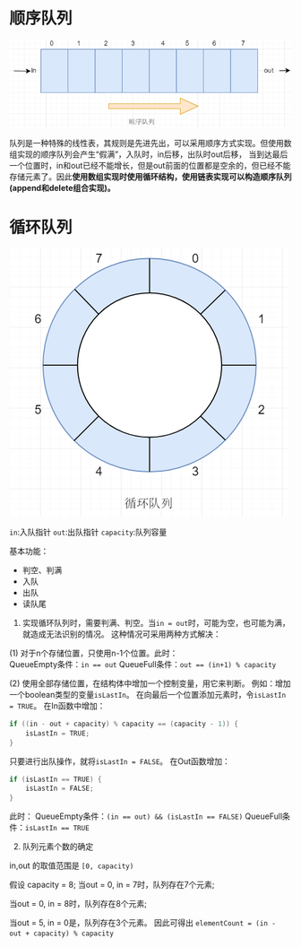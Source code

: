 # 顺序队列

![](./pic/20180220234959.png)

队列是一种特殊的线性表，其规则是先进先出，可以采用顺序方式实现。但使用数组实现的顺序队列会产生“假满”，入队时，in后移，出队时out后移，
当到达最后一个位置时，in和out已经不能增长，但是out前面的位置都是空余的，但已经不能存储元素了。因此**使用数组实现时使用循环结构，使用链表实现可以构造顺序队列(append和delete组合实现)。**

# 循环队列

![](./pic/20180220235609.png)

`in`:入队指针 `out`:出队指针 `capacity`:队列容量

基本功能：
*	判空、判满
*	入队
*	出队
*	读队尾

1. 实现循环队列时，需要判满、判空。当`in = out`时，可能为空，也可能为满，就造成无法识别的情况。
这种情况可采用两种方式解决：

(1) 对于n个存储位置，只使用n-1个位置。此时： 	
QueueEmpty条件：`in == out`
QueueFull条件：`out == (in+1) % capacity`

(2) 使用全部存储位置，在结构体中增加一个控制变量，用它来判断。
例如：增加一个boolean类型的变量`isLastIn`。
在向最后一个位置添加元素时，令`isLastIn = TRUE`。
在In函数中增加： 

```c
if ((in - out + capacity) % capacity == (capacity - 1)) {
	isLastIn = TRUE;
}
```

只要进行出队操作，就将`isLastIn = FALSE`。
在Out函数增加：
	
```c
if (isLastIn == TRUE) {
	isLastIn = FALSE;
} 
```	
此时：
QueueEmpty条件：`(in == out) && (isLastIn == FALSE)`
QueueFull条件：`isLastIn == TRUE` 

2. 队列元素个数的确定

in,out 的取值范围是 `[0, capacity)`

假设 capacity = 8;
当out = 0, in = 7时，队列存在7个元素;

当out = 0, in = 8时，队列存在8个元素;

当out = 5, in = 0是，队列存在3个元素。 
因此可得出 `elementCount = (in - out + capacity) % capacity`
